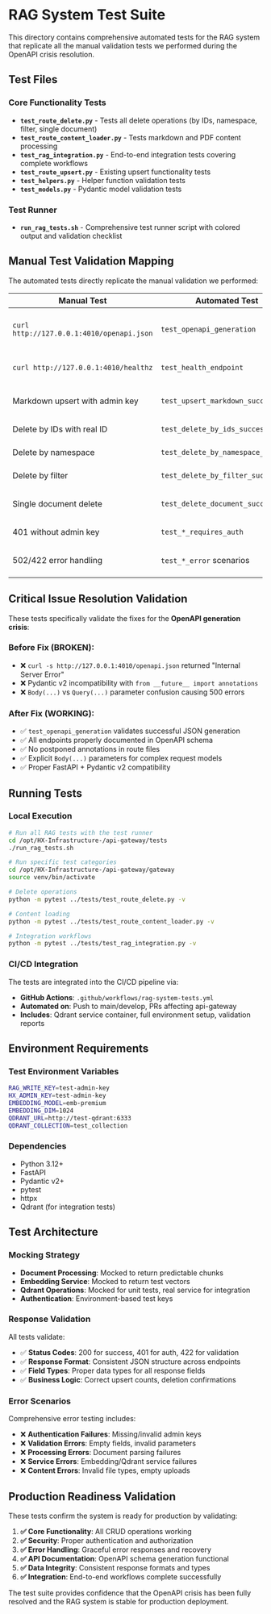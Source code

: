 # RAG System Test Suite

This directory contains comprehensive automated tests for the RAG system that replicate all the manual validation tests we performed during the OpenAPI crisis resolution.

## Test Files

### Core Functionality Tests

- **`test_route_delete.py`** - Tests all delete operations (by IDs, namespace, filter, single document)
- **`test_route_content_loader.py`** - Tests markdown and PDF content processing 
- **`test_rag_integration.py`** - End-to-end integration tests covering complete workflows
- **`test_route_upsert.py`** - Existing upsert functionality tests
- **`test_helpers.py`** - Helper function validation tests
- **`test_models.py`** - Pydantic model validation tests

### Test Runner

- **`run_rag_tests.sh`** - Comprehensive test runner script with colored output and validation checklist

## Manual Test Validation Mapping

The automated tests directly replicate the manual validation we performed:

| Manual Test | Automated Test | Description |
|-------------|----------------|-------------|
| `curl http://127.0.0.1:4010/openapi.json` | `test_openapi_generation` | Validates OpenAPI JSON generation |
| `curl http://127.0.0.1:4010/healthz` | `test_health_endpoint` | Health endpoint validation |
| Markdown upsert with admin key | `test_upsert_markdown_success` | Content processing validation |
| Delete by IDs with real ID | `test_delete_by_ids_success` | ID-based deletion |
| Delete by namespace | `test_delete_by_namespace_success` | Namespace deletion |
| Delete by filter | `test_delete_by_filter_success` | Filter-based deletion |
| Single document delete | `test_delete_document_success` | Query parameter deletion |
| 401 without admin key | `test_*_requires_auth` | Authentication validation |
| 502/422 error handling | `test_*_error` scenarios | Error response validation |

## Critical Issue Resolution Validation

These tests specifically validate the fixes for the **OpenAPI generation crisis**:

### Before Fix (BROKEN):
- ❌ `curl -s http://127.0.0.1:4010/openapi.json` returned "Internal Server Error"
- ❌ Pydantic v2 incompatibility with `from __future__ import annotations`
- ❌ `Body(...)` vs `Query(...)` parameter confusion causing 500 errors

### After Fix (WORKING):
- ✅ `test_openapi_generation` validates successful JSON generation
- ✅ All endpoints properly documented in OpenAPI schema
- ✅ No postponed annotations in route files
- ✅ Explicit `Body(...)` parameters for complex request models
- ✅ Proper FastAPI + Pydantic v2 compatibility

## Running Tests

### Local Execution
```bash
# Run all RAG tests with the test runner
cd /opt/HX-Infrastructure-/api-gateway/tests
./run_rag_tests.sh

# Run specific test categories
cd /opt/HX-Infrastructure-/api-gateway/gateway
source venv/bin/activate

# Delete operations
python -m pytest ../tests/test_route_delete.py -v

# Content loading  
python -m pytest ../tests/test_route_content_loader.py -v

# Integration workflows
python -m pytest ../tests/test_rag_integration.py -v
```

### CI/CD Integration
The tests are integrated into the CI/CD pipeline via:
- **GitHub Actions**: `.github/workflows/rag-system-tests.yml`
- **Automated on**: Push to main/develop, PRs affecting api-gateway
- **Includes**: Qdrant service container, full environment setup, validation reports

## Environment Requirements

### Test Environment Variables
```bash
RAG_WRITE_KEY=test-admin-key
HX_ADMIN_KEY=test-admin-key  
EMBEDDING_MODEL=emb-premium
EMBEDDING_DIM=1024
QDRANT_URL=http://test-qdrant:6333
QDRANT_COLLECTION=test_collection
```

### Dependencies
- Python 3.12+
- FastAPI
- Pydantic v2+
- pytest
- httpx
- Qdrant (for integration tests)

## Test Architecture

### Mocking Strategy
- **Document Processing**: Mocked to return predictable chunks
- **Embedding Service**: Mocked to return test vectors
- **Qdrant Operations**: Mocked for unit tests, real service for integration
- **Authentication**: Environment-based test keys

### Response Validation
All tests validate:
- ✅ **Status Codes**: 200 for success, 401 for auth, 422 for validation
- ✅ **Response Format**: Consistent JSON structure across endpoints
- ✅ **Field Types**: Proper data types for all response fields
- ✅ **Business Logic**: Correct upsert counts, deletion confirmations

### Error Scenarios
Comprehensive error testing includes:
- ❌ **Authentication Failures**: Missing/invalid admin keys
- ❌ **Validation Errors**: Empty fields, invalid parameters
- ❌ **Processing Errors**: Document parsing failures
- ❌ **Service Errors**: Embedding/Qdrant service failures
- ❌ **Content Errors**: Invalid file types, empty uploads

## Production Readiness Validation

These tests confirm the system is ready for production by validating:

1. **✅ Core Functionality**: All CRUD operations working
2. **✅ Security**: Proper authentication and authorization  
3. **✅ Error Handling**: Graceful error responses and recovery
4. **✅ API Documentation**: OpenAPI schema generation functional
5. **✅ Data Integrity**: Consistent response formats and types
6. **✅ Integration**: End-to-end workflows complete successfully

The test suite provides confidence that the OpenAPI crisis has been fully resolved and the RAG system is stable for production deployment.
